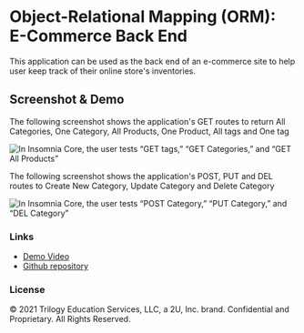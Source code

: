 # Object-Relational Mapping (ORM): E-Commerce Back End

This application can be used as the back end of an e-commerce site to help user keep track of their online store's inventories.

## Screenshot & Demo

The following screenshot shows the application's GET routes to return All Categories, One Category, All Products, One Product, All tags and One tag

![In Insomnia Core, the user tests “GET tags,” “GET Categories,” and “GET All Products”](./Assets/eCommerce_1.gif)

The following screenshot shows the application's POST, PUT and DEL routes to Create New Category, Update Category and Delete Category

![In Insomnia Core, the user tests “POST Category,” “PUT Category,” and “DEL Category”](./Assets/eCommerce_2.gif)

### Links
* [Demo Video](https://hanh-budget-tracker.herokuapp.com/)
* [Github repository](https://github.com/hanhle1989/ORM_E-Commerce-Back-End)


### License
© 2021 Trilogy Education Services, LLC, a 2U, Inc. brand. Confidential and Proprietary. All Rights Reserved.
